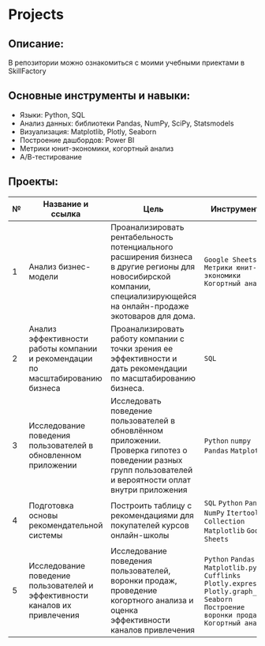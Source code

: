 # Projects

## Описание:
В репозитории можно ознакомиться с моими учебными приектами в SkillFactory

## Основные инструменты и навыки:
- Языки: Python, SQL
- Анализ данных: библиотеки Pandas, NumPy, SciPy, Statsmodels
- Визуализация: Matplotlib, Plotly, Seaborn
- Построение дашбордов: Power BI
- Метрики юнит-экономики, когортный анализ
- А/В-тестирование

## Проекты:
| №| Название и ссылка | Цель                                                     | Инструменты           |  
|-----------|-------------------|------------------------------------------------------------------|-----------------------------------|
|1              |Анализ бизнес-модели|Проанализировать рентабельность потенциального расширения бизнеса в другие регионы для новосибирской компании, специализирующейся на онлайн-продаже экотоваров для дома.|`Google Sheets` `Метрики юнит-экономики` `Когортный анализ`|
|2              |Анализ эффективности работы  компании и рекомендации по масштабированию бизнеса|Проанализировать работу компании с точки зрения ее эффективности и дать рекомендации по масштабированию бизнеса.|`SQL`|
|3              |Исследование поведения пользователей в обновленном приложении|Исследовать поведение пользователей в обновлённом приложении. Проверка гипотез о поведении разных групп пользователей и вероятности оплат внутри приложения|`Python` `numpy` `Pandas` `Matplotlib`|
|4              |Подготовка основы рекомендательной системы|Построить таблицу с рекомендациями для покупателей курсов онлайн-школы| `SQL` `Python` `Pandas` `NumPy` `Itertools` `Collection` `Matplotlib` `Google Sheets`|
|5              |Исследование поведение пользователей и эффективности каналов их привлечения|Исследование поведения пользователей, воронки продаж, проведение когортного анализа и оценка эффективности каналов привлечения|`Python` `Pandas` `Matplotlib.pyplot` `Cufflinks` `Plotly.expres` `Plotly.graph_objs` `Seaborn` `Построение воронки продаж` `Когортный анализ`|

